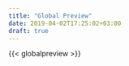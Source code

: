 ```yaml
---
title: "Global Preview"
date: 2019-04-02T17:25:02+03:00
draft: true
---
```


{{< globalpreview >}}